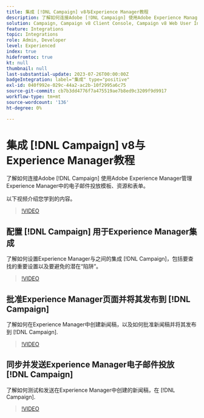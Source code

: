 ```yaml
---
title: 集成 [!DNL Campaign] v8与Experience Manager教程
description: 了解如何连接Adobe [!DNL Campaign] 使用Adobe Experience Manager管理Experience Manager中的电子邮件投放模板、资源和表单。
solution: Campaign, Campaign v8 Client Console, Campaign v8 Web User Interface, Experience Manager
feature: Integrations
topic: Integrations
role: Admin, Developer
level: Experienced
index: true
hidefromtoc: true
kt: null
thumbnail: null
last-substantial-update: 2023-07-26T00:00:00Z
badgeIntegration: label="集成" type="positive"
exl-id: 040f992e-029c-44a2-ac2b-10f2995a6c75
source-git-commit: cb7b3dd4776f7a475519ae7b8ed9c3209f9d9917
workflow-type: tm+mt
source-wordcount: '136'
ht-degree: 0%

---
```


# 集成 [!DNL Campaign] v8与Experience Manager教程

了解如何连接Adobe [!DNL Campaign] 使用Adobe Experience Manager管理Experience Manager中的电子邮件投放模板、资源和表单。

以下视频介绍您学到的内容。

>[!VIDEO](https://video.tv.adobe.com/v/340319?quality=12&learn=on)

## 配置 [!DNL Campaign] 用于Experience Manager集成

了解如何设置Experience Manager与之间的集成 [!DNL Campaign]，包括要查找的重要设置以及要避免的潜在“陷阱”。

>[!VIDEO](https://video.tv.adobe.com/v/340121?quality=12&learn=on)

## 批准Experience Manager页面并将其发布到 [!DNL Campaign]

了解如何在Experience Manager中创建新闻稿，以及如何批准新闻稿并将其发布到 [!DNL Campaign].

>[!VIDEO](https://video.tv.adobe.com/v/340678?quality=12&learn=on)

## 同步并发送Experience Manager电子邮件投放 [!DNL Campaign]

了解如何测试和发送在Experience Manager中创建的新闻稿，在 [!DNL Campaign].

>[!VIDEO](https://video.tv.adobe.com/v/340151?quality=12&learn=on)
